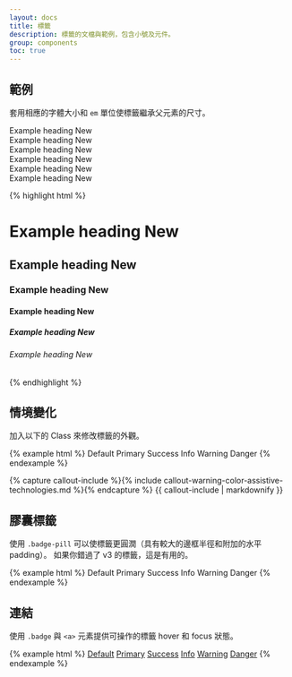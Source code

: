 ```yaml
---
layout: docs
title: 標籤
description: 標籤的文檔與範例，包含小號及元件。
group: components
toc: true
---
```


## 範例

套用相應的字體大小和 `em` 單位使標籤繼承父元素的尺寸。

<div class="bd-example">
<div class="h1">Example heading <span class="badge badge-default">New</span></div>
<div class="h2">Example heading <span class="badge badge-default">New</span></div>
<div class="h3">Example heading <span class="badge badge-default">New</span></div>
<div class="h4">Example heading <span class="badge badge-default">New</span></div>
<div class="h5">Example heading <span class="badge badge-default">New</span></div>
<div class="h6">Example heading <span class="badge badge-default">New</span></div>
</div>

{% highlight html %}
<h1>Example heading <span class="badge badge-default">New</span></h1>
<h2>Example heading <span class="badge badge-default">New</span></h2>
<h3>Example heading <span class="badge badge-default">New</span></h3>
<h4>Example heading <span class="badge badge-default">New</span></h4>
<h5>Example heading <span class="badge badge-default">New</span></h5>
<h6>Example heading <span class="badge badge-default">New</span></h6>
{% endhighlight %}

## 情境變化

加入以下的 Class 來修改標籤的外觀。

{% example html %}
<span class="badge badge-default">Default</span>
<span class="badge badge-primary">Primary</span>
<span class="badge badge-success">Success</span>
<span class="badge badge-info">Info</span>
<span class="badge badge-warning">Warning</span>
<span class="badge badge-danger">Danger</span>
{% endexample %}

{% capture callout-include %}{% include callout-warning-color-assistive-technologies.md %}{% endcapture %}
{{ callout-include | markdownify }}

## 膠囊標籤

使用 `.badge-pill` 可以使標籤更圓潤（具有較大的邊框半徑和附加的水平 padding）。 如果你錯過了 v3 的標籤，這是有用的。

{% example html %}
<span class="badge badge-pill badge-default">Default</span>
<span class="badge badge-pill badge-primary">Primary</span>
<span class="badge badge-pill badge-success">Success</span>
<span class="badge badge-pill badge-info">Info</span>
<span class="badge badge-pill badge-warning">Warning</span>
<span class="badge badge-pill badge-danger">Danger</span>
{% endexample %}

## 連結

使用 `.badge` 與 `<a>` 元素提供可操作的標籤 hover 和 focus 狀態。

{% example html %}
<a href="#" class="badge badge-default">Default</a>
<a href="#" class="badge badge-primary">Primary</a>
<a href="#" class="badge badge-success">Success</a>
<a href="#" class="badge badge-info">Info</a>
<a href="#" class="badge badge-warning">Warning</a>
<a href="#" class="badge badge-danger">Danger</a>
{% endexample %}
